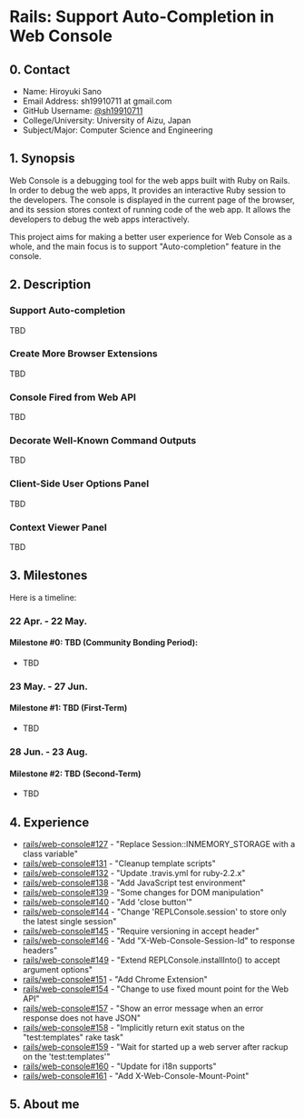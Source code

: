 # Rails: Support Auto-Completion in Web Console

## 0. Contact

- Name: Hiroyuki Sano
- Email Address: sh19910711 at gmail.com
- GitHub Username: [@sh19910711](https://github.com/sh19910711)
- College/University: University of Aizu, Japan
- Subject/Major: Computer Science and Engineering

## 1. Synopsis

Web Console is a debugging tool for the web apps built with Ruby on Rails. In order
to debug the web apps, It provides an interactive Ruby session to the developers.
The console is displayed in the current page of the browser, and its session stores
context of running code of the web app. It allows the developers to debug the web
apps interactively.

This project aims for making a better user experience for Web Console as a whole,
and the main focus is to support "Auto-completion" feature in the console.

## 2. Description

### Support Auto-completion

TBD

### Create More Browser Extensions

TBD

### Console Fired from Web API

TBD

### Decorate Well-Known Command Outputs

TBD

### Client-Side User Options Panel

TBD

### Context Viewer Panel

TBD

## 3. Milestones

Here is a timeline:

### 22 Apr. - 22 May.

#### Milestone #0: TBD (Community Bonding Period):

* TBD

### 23 May. - 27 Jun.

#### Milestone #1: TBD (First-Term)

* TBD

### 28 Jun. - 23 Aug.

#### Milestone #2: TBD (Second-Term)

* TBD

## 4. Experience

* [rails/web-console#127](https://github.com/rails/web-console/pulls/127) - "Replace Session::INMEMORY_STORAGE with a class variable"
* [rails/web-console#131](https://github.com/rails/web-console/pulls/131) - "Cleanup template scripts"
* [rails/web-console#132](https://github.com/rails/web-console/pulls/132) - "Update .travis.yml for ruby-2.2.x"
* [rails/web-console#138](https://github.com/rails/web-console/pulls/138) - "Add JavaScript test environment"
* [rails/web-console#139](https://github.com/rails/web-console/pulls/139) - "Some changes for DOM manipulation"
* [rails/web-console#140](https://github.com/rails/web-console/pulls/140) - "Add 'close button'"
* [rails/web-console#144](https://github.com/rails/web-console/pulls/144) - "Change 'REPLConsole.session' to store only the latest single session"
* [rails/web-console#145](https://github.com/rails/web-console/pulls/145) - "Require versioning in accept header"
* [rails/web-console#146](https://github.com/rails/web-console/pulls/146) - "Add "X-Web-Console-Session-Id" to response headers"
* [rails/web-console#149](https://github.com/rails/web-console/pulls/149) - "Extend REPLConsole.installInto() to accept argument options"
* [rails/web-console#151](https://github.com/rails/web-console/pulls/151) - "Add Chrome Extension"
* [rails/web-console#154](https://github.com/rails/web-console/pulls/154) - "Change to use fixed mount point for the Web API"
* [rails/web-console#157](https://github.com/rails/web-console/pulls/157) - "Show an error message when an error response does not have JSON"
* [rails/web-console#158](https://github.com/rails/web-console/pulls/158) - "Implicitly return exit status on the "test:templates" rake task"
* [rails/web-console#159](https://github.com/rails/web-console/pulls/159) - "Wait for started up a web server after rackup on the 'test:templates'"
* [rails/web-console#160](https://github.com/rails/web-console/pulls/160) - "Update for i18n supports"
* [rails/web-console#161](https://github.com/rails/web-console/pulls/161) - "Add X-Web-Console-Mount-Point"

## 5. About me

